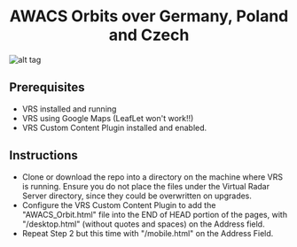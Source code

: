 <h1 align="center">
AWACS Orbits over Germany, Poland and Czech
</h1>

![alt tag](https://github.com/ETEJSpotter/VRS_AWACS_Orbits/blob/master/Map_AWACS_Orbit.jpg)


<h2>
  Prerequisites
</h2>

- VRS installed and running
- VRS using Google Maps (LeafLet won't work!!)
- VRS Custom Content Plugin installed and enabled.

<h2>
  Instructions
</h2>

- Clone or download the repo into a directory on the machine where VRS is running. Ensure you do not place the files under the Virtual Radar Server directory, since they could be overwritten on upgrades.
- Configure the VRS Custom Content Plugin to add the "AWACS_Orbit.html" file into the END of HEAD portion of the pages, with "/desktop.html" (without quotes and spaces) on the Address field.
- Repeat Step 2 but this time with "/mobile.html" on the Address Field.
